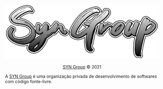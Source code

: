 <p align="center"><img src="/profile/logo.png"></p>

<p align="center"><a href="https://syngroup.org/">SYN Group</a> © 2021</p>

<p>A <a target="_blank" href="https://syngroup.org/">SYN Group</a> é uma organização privada de desenvolvimento de softwares com código fonte-livre.</p>
